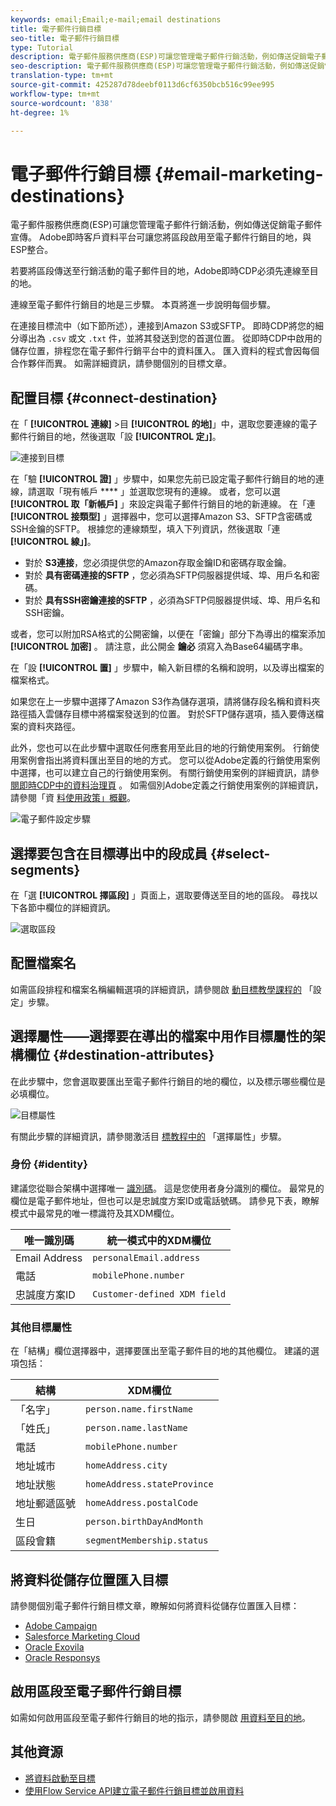 ```yaml
---
keywords: email;Email;e-mail;email destinations
title: 電子郵件行銷目標
seo-title: 電子郵件行銷目標
type: Tutorial
description: 電子郵件服務供應商(ESP)可讓您管理電子郵件行銷活動，例如傳送促銷電子郵件促銷活動。
seo-description: 電子郵件服務供應商(ESP)可讓您管理電子郵件行銷活動，例如傳送促銷電子郵件促銷活動。
translation-type: tm+mt
source-git-commit: 425287d78deebf0113d6cf6350bcb516c99ee995
workflow-type: tm+mt
source-wordcount: '838'
ht-degree: 1%

---
```



# 電子郵件行銷目標 {#email-marketing-destinations}

電子郵件服務供應商(ESP)可讓您管理電子郵件行銷活動，例如傳送促銷電子郵件宣傳。 Adobe即時客戶資料平台可讓您將區段啟用至電子郵件行銷目的地，與ESP整合。

若要將區段傳送至行銷活動的電子郵件目的地，Adobe即時CDP必須先連線至目的地。

連線至電子郵件行銷目的地是三步驟。 本頁將進一步說明每個步驟。

在連接目標流中（如下節所述），連接到Amazon S3或SFTP。 即時CDP將您的細分導出為 `.csv` 或文 `.txt` 件，並將其發送到您的首選位置。 從即時CDP中啟用的儲存位置，排程您在電子郵件行銷平台中的資料匯入。 匯入資料的程式會因每個合作夥伴而異。 如需詳細資訊，請參閱個別的目標文章。

## 配置目標 {#connect-destination}

在「 **[!UICONTROL 連線]** >目 **[!UICONTROL 的地]**」中，選取您要連線的電子郵件行銷目的地，然後選取「設 **[!UICONTROL 定」]**。

![連接到目標](./assets/connect-email-marketing.png)

在「驗 **[!UICONTROL 證]** 」步驟中，如果您先前已設定電子郵件行銷目的地的連線，請選取「現有帳戶 **** 」並選取您現有的連線。 或者，您可以選 **[!UICONTROL 取「新帳戶]** 」來設定與電子郵件行銷目的地的新連線。 在「連 **[!UICONTROL 接類型]** 」選擇器中，您可以選擇Amazon S3、SFTP含密碼或SSH金鑰的SFTP。 根據您的連線類型，填入下列資訊，然後選取「連 **[!UICONTROL 線」]**。

- 對於 **S3連接**，您必須提供您的Amazon存取金鑰ID和密碼存取金鑰。
- 對於 **具有密碼連接的SFTP** ，您必須為SFTP伺服器提供域、埠、用戶名和密碼。
- 對於 **具有SSH密鑰連接的SFTP** ，必須為SFTP伺服器提供域、埠、用戶名和SSH密鑰。

或者，您可以附加RSA格式的公開密鑰，以便在「密鑰」部分下為導出的檔案添加 **[!UICONTROL 加密]** 。 請注意，此公開金 **鑰必** 須寫入為Base64編碼字串。

在「設 **[!UICONTROL 置]** 」步驟中，輸入新目標的名稱和說明，以及導出檔案的檔案格式。

如果您在上一步驟中選擇了Amazon S3作為儲存選項，請將儲存段名稱和資料夾路徑插入雲儲存目標中將檔案發送到的位置。 對於SFTP儲存選項，插入要傳送檔案的資料夾路徑。

此外，您也可以在此步驟中選取任何應套用至此目的地的行銷使用案例。 行銷使用案例會指出將資料匯出至目的地的方式。 您可以從Adobe定義的行銷使用案例中選擇，也可以建立自己的行銷使用案例。 有關行銷使用案例的詳細資訊，請參 [閱即時CDP中的資料治理頁](/help/rtcdp/privacy/data-governance-overview.md#destinations) 。 如需個別Adobe定義之行銷使用案例的詳細資訊，請參閱「資 [料使用政策」概觀](/help/data-governance/policies/overview.md#core-actions)。

![電子郵件設定步驟](./assets/email-setup-step.png)

## 選擇要包含在目標導出中的段成員 {#select-segments}

在「選 **[!UICONTROL 擇區段]** 」頁面上，選取要傳送至目的地的區段。 尋找以下各節中欄位的詳細資訊。

![選取區段](/help/rtcdp/destinations/assets/email-select-segments.png)

## 配置檔案名

如需區段排程和檔案名稱編輯選項的詳細資訊，請參閱啟 [動目標教學課程的](/help/rtcdp/destinations/activate-destinations.md#configure) 「設定」步驟。

## 選擇屬性——選擇要在導出的檔案中用作目標屬性的架構欄位 {#destination-attributes}

在此步驟中，您會選取要匯出至電子郵件行銷目的地的欄位，以及標示哪些欄位是必填欄位。

![目標屬性](/help/rtcdp/destinations/assets/recommended-attributes.png)

有關此步驟的詳細資訊，請參閱激活目 [標教程中的](/help/rtcdp/destinations/activate-destinations.md#select-attributes) 「選擇屬性」步驟。

### 身份 {#identity}

建議您從聯合架構中選擇唯一 [識別碼](../../profile/home.md#profile-fragments-and-union-schemas)。 這是您使用者身分識別的欄位。 最常見的欄位是電子郵件地址，但也可以是忠誠度方案ID或電話號碼。 請參見下表，瞭解模式中最常見的唯一標識符及其XDM欄位。

| 唯一識別碼 | 統一模式中的XDM欄位 |
---------|----------
| Email Address | `personalEmail.address` |
| 電話 | `mobilePhone.number` |
| 忠誠度方案ID | `Customer-defined XDM field` |

### 其他目標屬性

在「結構」欄位選擇器中，選擇要匯出至電子郵件目的地的其他欄位。 建議的選項包括：

| 結構 | XDM欄位 |
---------|----------
| 「名字」 | `person.name.firstName` |
| 「姓氏」 | `person.name.lastName` |
| 電話 | `mobilePhone.number` |
| 地址城市 | `homeAddress.city` |
| 地址狀態 | `homeAddress.stateProvince` |
| 地址郵遞區號 | `homeAddress.postalCode` |
| 生日 | `person.birthDayAndMonth` |
| 區段會籍 | `segmentMembership.status` |

## 將資料從儲存位置匯入目標

請參閱個別電子郵件行銷目標文章，瞭解如何將資料從儲存位置匯入目標：

- [Adobe Campaign](/help/rtcdp/destinations/adobe-campaign-destination.md#import-data-into-campaign)
- [Salesforce Marketing Cloud](/help/rtcdp/destinations/salesforce-marketing-cloud-destination.md#import-data-into-salesforce)
- [Oracle Exovila](/help/rtcdp/destinations/oracle-eloqua-destination.md#import-data-into-eloqua)
- [Oracle Responsys](/help/rtcdp/destinations/oracle-responsys-destination.md#import-data-into-responsys)

## 啟用區段至電子郵件行銷目標

如需如何啟用區段至電子郵件行銷目的地的指示，請參閱啟 [用資料至目的地](/help/rtcdp/destinations/activate-destinations.md)。

## 其他資源

- [將資料啟動至目標](/help/rtcdp/destinations/activate-destinations.md)
- [使用Flow Service API建立電子郵件行銷目標並啟用資料](https://docs.adobe.com/content/help/en/experience-platform/tutorials/destinations/email-marketing-api.html)